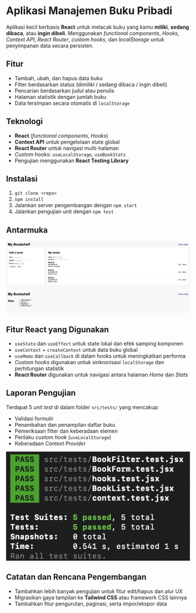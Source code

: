 # Aplikasi Manajemen Buku Pribadi

Aplikasi kecil berbasis **React** untuk melacak buku yang kamu **miliki**, **sedang dibaca**, atau **ingin dibeli**. Menggunakan *functional components*, *Hooks*, *Context API*, *React Router*, *custom hooks*, dan *localStorage* untuk penyimpanan data secara persisten.

## Fitur
- Tambah, ubah, dan hapus data buku  
- Filter berdasarkan status (dimiliki / sedang dibaca / ingin dibeli)  
- Pencarian berdasarkan judul atau penulis  
- Halaman statistik dengan jumlah buku  
- Data tersimpan secara otomatis di `localStorage`

## Teknologi
- **React** (*functional components*, *Hooks*)  
- **Context API** untuk pengelolaan state global  
- **React Router** untuk navigasi multi-halaman  
- *Custom hooks*: `useLocalStorage`, `useBookStats`  
- Pengujian menggunakan **React Testing Library**

## Instalasi
1. `git clone <repo>`  
2. `npm install`  
3. Jalankan server pengembangan dengan `npm start`  
4. Jalankan pengujian unit dengan `npm test`

## Antarmuka
![Home](home.png "Halaman Utama")  
![Stats](stats.png "Halaman Statistik")

## Fitur React yang Digunakan
- `useState` dan `useEffect` untuk state lokal dan efek samping komponen  
- `useContext` + `createContext` untuk data buku global  
- `useMemo` dan `useCallback` di dalam hooks untuk meningkatkan performa  
- *Custom hooks* digunakan untuk sinkronisasi `localStorage` dan perhitungan statistik  
- **React Router** digunakan untuk navigasi antara halaman *Home* dan *Stats*

## Laporan Pengujian
Terdapat 5 *unit test* di dalam folder `src/tests/` yang mencakup:  
- Validasi formulir  
- Penambahan dan penampilan daftar buku  
- Pemeriksaan filter dan keberadaan elemen  
- Perilaku *custom hook* (`useLocalStorage`)  
- Keberadaan *Context Provider*  

![Laporan Pengujian](tests.png "Laporan Pengujian")

## Catatan dan Rencana Pengembangan
- Tambahkan lebih banyak pengujian untuk fitur edit/hapus dan alur UX  
- Migrasikan gaya tampilan ke **Tailwind CSS** atau framework CSS lainnya  
- Tambahkan fitur pengurutan, paginasi, serta impor/ekspor data
